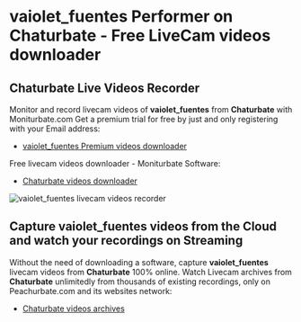 # vaiolet_fuentes Performer on Chaturbate - Free LiveCam videos downloader

## Chaturbate Live Videos Recorder

Monitor and record livecam videos of **vaiolet_fuentes** from **Chaturbate** with Moniturbate.com
Get a premium trial for free by just and only registering with your Email address:
* [vaiolet_fuentes Premium videos downloader](https://moniturbate.com/request-demo-licence-key.html)

Free livecam videos downloader - Moniturbate Software:
* [Chaturbate videos downloader](https://moniturbate.com/moniturbate-download-software.html)

![vaiolet_fuentes livecam videos recorder](https://peachurnet.com/templates/moniturbate-software.png)


## Capture vaiolet_fuentes videos from the Cloud and watch your recordings on Streaming

Without the need of downloading a software, capture **vaiolet_fuentes** livecam videos from **Chaturbate** 100% online.
Watch Livecam archives from **Chaturbate** unlimitedly from thousands of existing recordings, only on Peachurbate.com and its websites network:
* [Chaturbate videos archives](https://peachurnet.com/)